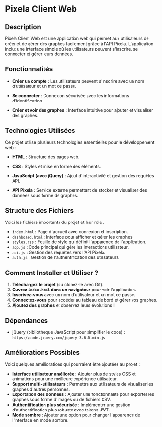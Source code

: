 # Pixela Client Web

## Description

Pixela Client Web est une application web qui permet aux utilisateurs de créer et de gérer des graphes facilement grâce à l'API Pixela. L'application inclut une interface simple où les utilisateurs peuvent s'inscrire, se connecter et gérer leurs données.

## Fonctionnalités

- **Créer un compte** : Les utilisateurs peuvent s'inscrire avec un nom d'utilisateur et un mot de passe.

- **Se connecter** : Connexion sécurisée avec les informations d'identification.
- **Créer et voir des graphes** : Interface intuitive pour ajouter et visualiser des graphes.

## Technologies Utilisées

Ce projet utilise plusieurs technologies essentielles pour le développement web :

- **HTML** : Structure des pages web.
  
- **CSS** : Styles et mise en forme des éléments.
  
- **JavaScript (avec jQuery)** : Ajout d'interactivité et gestion des requêtes API.
  
- **API Pixela** : Service externe permettant de stocker et visualiser des données sous forme de graphes.

## Structure des Fichiers

Voici les fichiers importants du projet et leur rôle :

- `index.html` : Page d'accueil avec connexion et inscription.
- `dashboard.html` : Interface pour afficher et gérer les graphes.
- `styles.css` : Feuille de style qui définit l'apparence de l'application.
- `app.js` : Code principal qui gère les interactions utilisateur.
- `api.js` : Gestion des requêtes vers l'API Pixela.
- `auth.js` : Gestion de l'authentification des utilisateurs.

## Comment Installer et Utiliser ?

1. **Téléchargez le projet** (ou clonez-le avec Git).
2. **Ouvrez `index.html` dans un navigateur** pour voir l'application.
3. **Inscrivez-vous** avec un nom d'utilisateur et un mot de passe.
4. **Connectez-vous** pour accéder au tableau de bord et gérer vos graphes.
5. **Ajoutez des graphes** et observez leurs évolutions !

## Dépendances

- jQuery (bibliothèque JavaScript pour simplifier le code) : `https://code.jquery.com/jquery-3.6.0.min.js`

## Améliorations Possibles

Voici quelques améliorations qui pourraient être ajoutées au projet :

- **Interface utilisateur améliorée** : Ajouter plus de styles CSS et animations pour une meilleure expérience utilisateur.
- **Support multi-utilisateurs** : Permettre aux utilisateurs de visualiser les graphes d'autres personnes.
- **Exportation des données** : Ajouter une fonctionnalité pour exporter les graphes sous forme d'images ou de fichiers CSV.
- **Authentification plus sécurisée** : Implémenter une gestion d'authentification plus robuste avec tokens JWT.
- **Mode sombre** : Ajouter une option pour changer l'apparence de l'interface en mode sombre.

